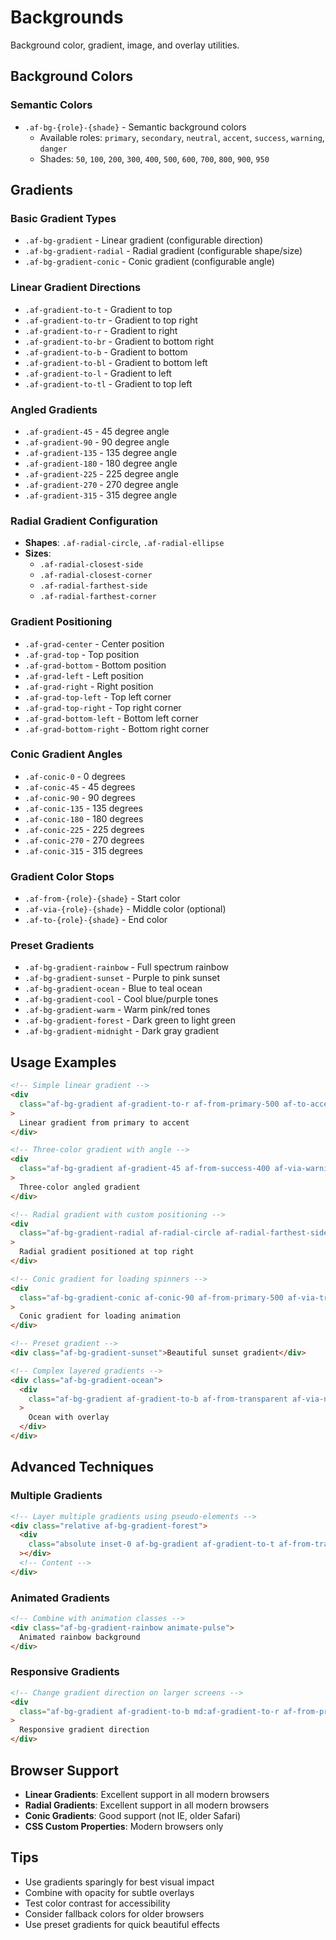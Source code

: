 # Backgrounds

Background color, gradient, image, and overlay utilities.

## Background Colors

### Semantic Colors

- `.af-bg-{role}-{shade}` - Semantic background colors
  - Available roles: `primary`, `secondary`, `neutral`, `accent`, `success`, `warning`, `danger`
  - Shades: `50`, `100`, `200`, `300`, `400`, `500`, `600`, `700`, `800`, `900`, `950`

## Gradients

### Basic Gradient Types

- `.af-bg-gradient` - Linear gradient (configurable direction)
- `.af-bg-gradient-radial` - Radial gradient (configurable shape/size)
- `.af-bg-gradient-conic` - Conic gradient (configurable angle)

### Linear Gradient Directions

- `.af-gradient-to-t` - Gradient to top
- `.af-gradient-to-tr` - Gradient to top right
- `.af-gradient-to-r` - Gradient to right
- `.af-gradient-to-br` - Gradient to bottom right
- `.af-gradient-to-b` - Gradient to bottom
- `.af-gradient-to-bl` - Gradient to bottom left
- `.af-gradient-to-l` - Gradient to left
- `.af-gradient-to-tl` - Gradient to top left

### Angled Gradients

- `.af-gradient-45` - 45 degree angle
- `.af-gradient-90` - 90 degree angle
- `.af-gradient-135` - 135 degree angle
- `.af-gradient-180` - 180 degree angle
- `.af-gradient-225` - 225 degree angle
- `.af-gradient-270` - 270 degree angle
- `.af-gradient-315` - 315 degree angle

### Radial Gradient Configuration

- **Shapes**: `.af-radial-circle`, `.af-radial-ellipse`
- **Sizes**:
  - `.af-radial-closest-side`
  - `.af-radial-closest-corner`
  - `.af-radial-farthest-side`
  - `.af-radial-farthest-corner`

### Gradient Positioning

- `.af-grad-center` - Center position
- `.af-grad-top` - Top position
- `.af-grad-bottom` - Bottom position
- `.af-grad-left` - Left position
- `.af-grad-right` - Right position
- `.af-grad-top-left` - Top left corner
- `.af-grad-top-right` - Top right corner
- `.af-grad-bottom-left` - Bottom left corner
- `.af-grad-bottom-right` - Bottom right corner

### Conic Gradient Angles

- `.af-conic-0` - 0 degrees
- `.af-conic-45` - 45 degrees
- `.af-conic-90` - 90 degrees
- `.af-conic-135` - 135 degrees
- `.af-conic-180` - 180 degrees
- `.af-conic-225` - 225 degrees
- `.af-conic-270` - 270 degrees
- `.af-conic-315` - 315 degrees

### Gradient Color Stops

- `.af-from-{role}-{shade}` - Start color
- `.af-via-{role}-{shade}` - Middle color (optional)
- `.af-to-{role}-{shade}` - End color

### Preset Gradients

- `.af-bg-gradient-rainbow` - Full spectrum rainbow
- `.af-bg-gradient-sunset` - Purple to pink sunset
- `.af-bg-gradient-ocean` - Blue to teal ocean
- `.af-bg-gradient-cool` - Cool blue/purple tones
- `.af-bg-gradient-warm` - Warm pink/red tones
- `.af-bg-gradient-forest` - Dark green to light green
- `.af-bg-gradient-midnight` - Dark gray gradient

## Usage Examples

```html
<!-- Simple linear gradient -->
<div
  class="af-bg-gradient af-gradient-to-r af-from-primary-500 af-to-accent-500"
>
  Linear gradient from primary to accent
</div>

<!-- Three-color gradient with angle -->
<div
  class="af-bg-gradient af-gradient-45 af-from-success-400 af-via-warning-500 af-to-danger-600"
>
  Three-color angled gradient
</div>

<!-- Radial gradient with custom positioning -->
<div
  class="af-bg-gradient-radial af-radial-circle af-radial-farthest-side af-grad-top-right af-from-primary-500 af-to-transparent"
>
  Radial gradient positioned at top right
</div>

<!-- Conic gradient for loading spinners -->
<div
  class="af-bg-gradient-conic af-conic-90 af-from-primary-500 af-via-transparent af-to-primary-500"
>
  Conic gradient for loading animation
</div>

<!-- Preset gradient -->
<div class="af-bg-gradient-sunset">Beautiful sunset gradient</div>

<!-- Complex layered gradients -->
<div class="af-bg-gradient-ocean">
  <div
    class="af-bg-gradient af-gradient-to-b af-from-transparent af-via-neutral-900/10 af-to-neutral-900/50"
  >
    Ocean with overlay
  </div>
</div>
```

## Advanced Techniques

### Multiple Gradients

```html
<!-- Layer multiple gradients using pseudo-elements -->
<div class="relative af-bg-gradient-forest">
  <div
    class="absolute inset-0 af-bg-gradient af-gradient-to-t af-from-transparent af-to-neutral-900/30"
  ></div>
  <!-- Content -->
</div>
```

### Animated Gradients

```html
<!-- Combine with animation classes -->
<div class="af-bg-gradient-rainbow animate-pulse">
  Animated rainbow background
</div>
```

### Responsive Gradients

```html
<!-- Change gradient direction on larger screens -->
<div
  class="af-bg-gradient af-gradient-to-b md:af-gradient-to-r af-from-primary-500 af-to-accent-500"
>
  Responsive gradient direction
</div>
```

## Browser Support

- **Linear Gradients**: Excellent support in all modern browsers
- **Radial Gradients**: Excellent support in all modern browsers
- **Conic Gradients**: Good support (not IE, older Safari)
- **CSS Custom Properties**: Modern browsers only

## Tips

- Use gradients sparingly for best visual impact
- Combine with opacity for subtle overlays
- Test color contrast for accessibility
- Consider fallback colors for older browsers
- Use preset gradients for quick beautiful effects
